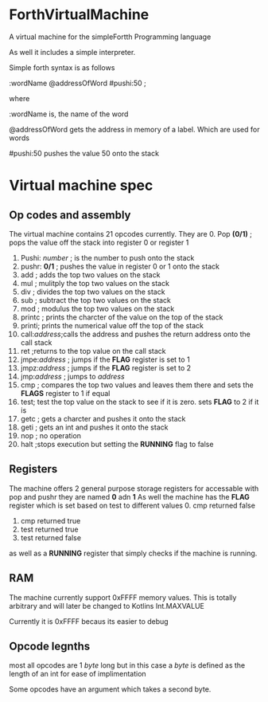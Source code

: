 # ForthVirtualMachine
A virtual machine for the simpleFortth Programming language

As well it includes a simple interpreter.

Simple forth syntax is as follows

:wordName @addressOfWord #pushi:50 ;

where 

:wordName is, the name of the word

@addressOfWord gets the address in memory of a label. Which are used for words

\#pushi:50 pushes the value 50 onto the stack

# Virtual machine spec

## Op codes and assembly
The virtual machine contains 21 opcodes currently. They are
0. Pop __(0/1)__ ; pops the value off the stack into register 0 or register 1
1. Pushi: _number_ ; is the number to push onto the stack
2. pushr: __0/1__ ; pushes the value in register 0 or 1 onto the stack
3. add ; adds the top two values on the stack
4. mul ; mulitply the top two values on the stack
5. div ; divides the top two values on the stack
6. sub ; subtract the top two values on the stack
7. mod ; modulus the top two values on the stack
8. printc ; prints the charcter of the value on the top of the stack
9. printi; prints the numerical value off the top of the stack
10. call:_address_;calls the address and pushes the return address onto the call stack
11. ret ;returns to the top value on the call stack
12. jmpe:_address_ ; jumps if the __FLAG__ register is set to 1
13. jmpz:_address_ ; jumps if the __FLAG__ register is set to 2
14. jmp:_address_ ; jumps to _address_
15. cmp ; compares the top two values and leaves them there and sets the __FLAGS__ register to 1 if equal
16. test; test the top value on the stack to see if it is zero. sets __FLAG__ to 2 if it is
17. getc ; gets a charcter and pushes it onto the stack
18. geti ; gets an int and pushes it onto the stack
19. nop ; no operation
20. halt ;stops execution but setting the __RUNNING__ flag to false


## Registers
The machine offers 2 general purpose storage registers for accessable with pop and pushr they are named __0__ adn __1__
As well the machine has the __FLAG__ register which is set based on test to different values
0. cmp returned false
1. cmp returned true
2. test returned true
3. test returned false

as well as a __RUNNING__ register that simply checks if the machine is running.

## RAM
The machine currently support 0xFFFF memory values. This is totally arbitrary and will later be changed to Kotlins Int.MAXVALUE

Currently it is 0xFFFF becaus its easier to debug

## Opcode legnths
most all opcodes are 1 *byte* long but in this case a *byte* is defined as the length of an int for ease of implimentation

Some opcodes have an argument which takes a second byte. 